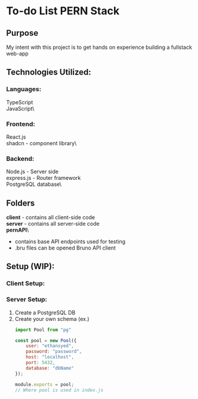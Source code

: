 # To-do List PERN Stack

## Purpose
My intent with this project is to get hands on experience building a fullstack web-app

## Technologies Utilized:

### Languages:
TypeScript\
JavaScript\

### Frontend:
React.js\
shadcn - component library\

### Backend:
Node.js - Server side\
express.js - Router framework\
PostgreSQL database\

## Folders 
**client** - contains all client-side code\
**server** - contains all server-side code\
**pernAPI**\
- contains base API endpoints used for testing
- .bru files can be opened Bruno API client

## Setup (WIP): 

### Client Setup:

### Server Setup:

1. Create a PostgreSQL DB
2. Create your own schema 
    (ex.)
    ``` db.js
    import Pool from "pg"

    const pool = new Pool({
        user: "ethansyed",
        password: "password",
        host: "localhost",
        port: 5432,
        database: "dbName"
    });

    module.exports = pool;
    // Where pool is used in index.js
    ```

